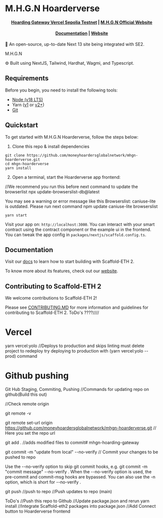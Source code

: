 # M.H.G.N Hoarderverse


<h4 align="center">
  <a href="https://mhgn-hoarding-gateway.vercel.app">Hoarding Gateway Vercel Sepolia Testnet</a> |
  <a href="https://moneyhoardersglobal.net">M.H.G.N Official Website</a>
</h4>
<h4 align="center">
  <a href="https://docs.scaffoldeth.io">Documentation</a> |
  <a href="https://scaffoldeth.io">Website</a>
</h4>

🧪 An open-source, up-to-date Next 13 site being integrated with SE2.

M.H.G.N 

⚙️ Built using NextJS, Tailwind, Hardhat, Wagmi, and Typescript.


## Requirements

Before you begin, you need to install the following tools:

- [Node (v18 LTS)](https://nodejs.org/en/download/)
- Yarn ([v1](https://classic.yarnpkg.com/en/docs/install/) or [v2+](https://yarnpkg.com/getting-started/install))
- [Git](https://git-scm.com/downloads)

## Quickstart

To get started with M.H.G.N Hoarderverse, follow the steps below:

1. Clone this repo & install dependencies

```
git clone https://github.com/moneyhoardersglobalnetwork/mhgn-hoarderverse.git
cd mhgn-hoarderverse
yarn install
```



2. Open a terminal, start the Hoarderverse app frontend:

//We recommend you run this before next command to update the browserlist
npx update-browserslist-db@latest

You may see a warning or error message like this
Browserslist: caniuse-lite is outdated. Please run next command npm update caniuse-lite browserslist

```
yarn start
```

Visit your app on: `http://localhost:3000`. You can interact with your smart contract using the contract component or the example ui in the frontend. You can tweak the app config in `packages/nextjs/scaffold.config.ts`.






## Documentation

Visit our [docs](https://docs.scaffoldeth.io) to learn how to start building with Scaffold-ETH 2.

To know more about its features, check out our [website](https://scaffoldeth.io).

## Contributing to Scaffold-ETH 2

We welcome contributions to Scaffold-ETH 2!

Please see [CONTRIBUTING.MD](https://github.com/scaffold-eth/scaffold-eth-2/blob/main/CONTRIBUTING.md) for more information and guidelines for contributing to Scaffold-ETH 2.
ToDo's
????////
# Vercel

yarn vercel:yolo //Deploys to production and skips linting must delete project to redeploy try deploying to production with (yarn vercel:yolo --prod) command

# Github pushing

Git Hub Staging, Commiting, Pushing
//Commands for updating repo on github(Build this out)

//Check remote origin

git remote -v

git remote set-url origin https://github.com/moneyhoardersglobalnetwork/mhgn-hoarderverse.git // Here you set the repo url

git add . //adds modified files to commit# mhgn-hoarding-gateway

git commit -m "update from local" --no-verify // Commit your changes to be pushed to repo

Use the --no-verify option to skip git commit hooks, e.g. git commit -m "commit message" --no-verify . When the --no-verify option is used, the pre-commit and commit-msg hooks are bypassed. You can also use the -n option, which is short for --no-verify .

git push //push to repo //Push updates to repo (main) 


ToDo's
//Push this repo to Github 
//Update package.json and rerun yarn install
//Integrate Scaffold-eth2 packages into package.json
//Add Connect button to Hoarderverse frontend